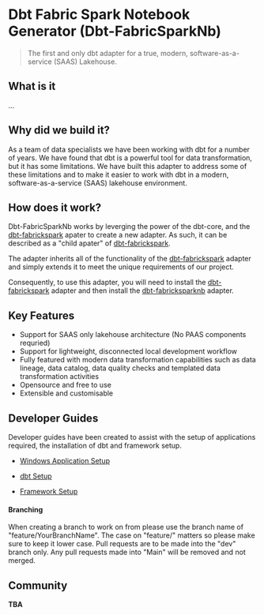 # Dbt Fabric Spark Notebook Generator (Dbt-FabricSparkNb)

> The first and only dbt adapter for a true, modern, software-as-a-service (SAAS) Lakehouse.

## What is it

...

## Why did we build it?
As a team of data specialists we have been working with dbt for a number of years. We have found that dbt is a powerful tool for data transformation, but it has some limitations. We have built this adapter to address some of these limitations and to make it easier to work with dbt in a modern, software-as-a-service (SAAS) lakehouse environment. 

## How does it work?
Dbt-FabricSparkNb works by leverging the power of the dbt-core, and the [dbt-fabrickspark](https://github.com/microsoft/dbt-fabricspark) apater to create a new adapter. As such, it can be described as a "child apater" of [dbt-fabrickspark](https://github.com/microsoft/dbt-fabricspark). 

The adapter inherits all of the functionality of the [dbt-fabrickspark](https://github.com/microsoft/dbt-fabricspark) adapter and simply extends it to meet the unique requirements of our project.

Consequently, to use this adapter, you will need to install the [dbt-fabrickspark](https://github.com/microsoft/dbt-fabricspark) adapter and then install the [dbt-fabricksparknb](https://github.com/Insight-Services-APAC/APAC-Capability-DAI-DbtFabricSparkNb) adapter.

## Key Features

- Support for SAAS only lakehouse architecture (No PAAS components requried)
- Support for lightweight, disconnected local development workflow
- Fully featured with modern data transformation capabilities such as data lineage, data catalog, data quality checks and templated data transformation activities
- Opensource and free to use
- Extensible and customisable


## Developer Guides

Developer guides have been created to assist with the setup of applications required, the installation of dbt and framework setup.

- [Windows Application Setup](developer_guide/applications_setup.md)

- [dbt Setup](developer_guide/dbt_setup.md)

- [Framework Setup](developer_guide/framework_setup.md)

#### Branching
When creating a branch to work on from please use the branch name of "feature/YourBranchName". The case on "feature/" matters so please make sure to keep it lower case. Pull requests are to be made into the "dev" branch only. Any pull requests made into "Main" will be removed and not merged.


## Community

**TBA**

